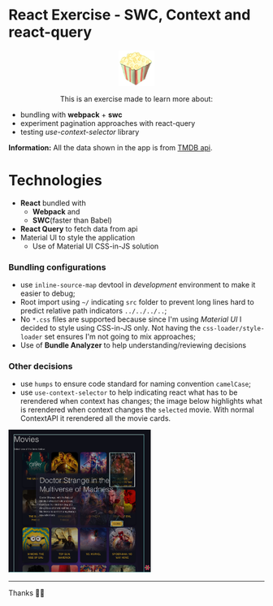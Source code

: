 # React Exercise - SWC, Context and react-query

<p align="center">
  <img src="./src/assets/popcorn.png" alt="Movies application" width="70" height="70" />
  <p align="center">This is an exercise made to learn more about:</p>
</p>

- bundling with **webpack** + **swc**
- experiment pagination approaches with react-query
- testing _use-context-selector_ library

**Information:**
All the data shown in the app is from [TMDB api](https://www.themoviedb.org/).

# Technologies

- **React** bundled with
  - **Webpack** and
  - **SWC**(faster than Babel)
- **React Query** to fetch data from api
- Material UI to style the application
  - Use of Material UI CSS-in-JS solution

### Bundling configurations

- use `inline-source-map` devtool in _development_ environment to make it easier to debug;
- Root import using `~/` indicating `src` folder to prevent long lines hard to predict relative path indicators `../../../..`;
- No `*.css` files are supported because since I'm using _Material UI_ I decided to style using CSS-in-JS only. Not having the `css-loader/style-loader` set ensures I'm not going to mix approaches;
- Use of **Bundle Analyzer** to help understanding/reviewing decisions

### Other decisions

- use `humps` to ensure code standard for naming convention `camelCase`;
- use `use-context-selector` to help indicating react what has to be rerendered when context has changes; the image below highlights what is rerendered when context changes the `selected` movie. With normal ContextAPI it rerendered all the movie cards.

<img src="./use-context-selector-rerender.png" width="280" />

---

Thanks 👋🏻
